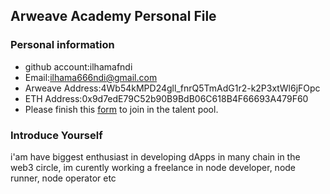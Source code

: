 ## Arweave Academy Personal File

### Personal information

- github account:ilhamafndi
- Email:ilhama666ndi@gmail.com
- Arweave Address:4Wb54kMPD24gll_fnrQ5TmAdG1r2-k2P3xtWl6jFOpc
- ETH Address:0x9d7edE79C52b90B9BdB06C618B4F66693A479F60
- Please finish this [form](https://docs.google.com/forms/d/e/1FAIpQLSfWA5fIIcBgmRppm3jNz5vmf9Mai_QMVil-2pO4r7YKn_Zhtw/viewform?usp=sf_link) to join in the talent pool.

### Introduce Yourself
i'am have biggest enthusiast in developing dApps in many chain in the web3 circle, im curently working a freelance in node developer, node runner, node operator etc